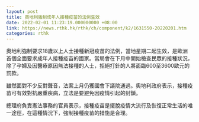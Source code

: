 ```yaml
---
layout: post
title: 奧地利強制成年人接種疫苗的法例生效
date: 2022-02-01 11:23:19.000000000 +08:00
link: https://news.rthk.hk/rthk/ch/component/k2/1631550-20220201.htm
categories: rthk
---
```


奧地利強制要求18歲以上人士接種新冠疫苗的法例，當地星期二起生效，是歐洲首個全面要求成年人接種疫苗的國家。當局會在下月中開始檢查民眾的接種狀況，除了孕婦及因醫療原因無法接種的人士，拒絕打針的人將面臨600至3600歐元的罰款。

雖然面對不少反對聲音，法案上月仍獲國會下議院通過。奧地利政府表示，接種疫苗可有效對抗嚴重疾病，立法是要避免因疫情引起的封鎖。

總理府負責憲法事務的官員表示，接種疫苗是擺脫疫情大流行及恢復正常生活的唯一途徑，在這種情況下，強制接種疫苗的措施是合理。

